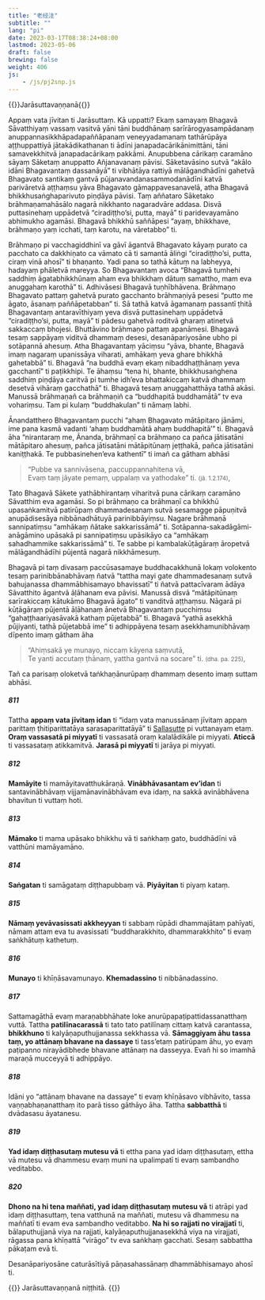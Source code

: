 ```yaml
---
title: "老经注"
subtitle: ""
lang: "pi"
date: 2023-03-17T08:38:24+08:00
lastmod: 2023-05-06
draft: false
brewing: false
weight: 406
js:
    - /js/pj2snp.js
---
```


{{<subtitle>}}Jarāsuttavaṇṇanā{{</subtitle>}}

Appaṃ vata jīvitan ti Jarāsuttaṃ. Kā uppatti? Ekaṃ samayaṃ Bhagavā Sāvatthiyaṃ vassaṃ vasitvā yāni tāni buddhānaṃ sarīrārogyasampādanaṃ anuppannasikkhāpadapaññāpanaṃ veneyyadamanaṃ tathārūpāya aṭṭhuppattiyā jātakādikathanan ti ādīni janapadacārikānimittāni, tāni samavekkhitvā janapadacārikaṃ pakkāmi. Anupubbena cārikaṃ caramāno sāyaṃ Sāketaṃ anuppatto Añjanavanaṃ pāvisi. Sāketavāsino sutvā “akālo idāni Bhagavantaṃ dassanāyā” ti vibhātāya rattiyā mālāgandhādīni gahetvā Bhagavato santikaṃ gantvā pūjanavandanasammodanādīni katvā parivāretvā aṭṭhaṃsu yāva Bhagavato gāmappavesanavelā, atha Bhagavā bhikkhusaṅghaparivuto piṇḍāya pāvisi. Taṃ aññataro Sāketako brāhmaṇamahāsālo nagarā nikkhanto nagaradvāre addasa. Disvā puttasinehaṃ uppādetvā “ciradiṭṭho’si, putta, mayā” ti paridevayamāno abhimukho agamāsi. Bhagavā bhikkhū saññāpesi “ayaṃ, bhikkhave, brāhmaṇo yaṃ icchati, taṃ karotu, na vāretabbo” ti.

Brāhmaṇo pi vacchagiddhinī va gāvī āgantvā Bhagavato kāyaṃ purato ca pacchato ca dakkhiṇato ca vāmato cā ti samantā āliṅgi “ciradiṭṭho’si, putta, ciraṃ vinā ahosī” ti bhaṇanto. Yadi pana so tathā kātuṃ na labheyya, hadayaṃ phāletvā mareyya. So Bhagavantaṃ avoca “Bhagavā tumhehi saddhiṃ āgatabhikkhūnaṃ aham eva bhikkhaṃ dātuṃ samattho, mam eva anuggahaṃ karothā” ti. Adhivāsesi Bhagavā tuṇhībhāvena. Brāhmaṇo Bhagavato pattaṃ gahetvā purato gacchanto brāhmaṇiyā pesesi “putto me āgato, āsanaṃ paññāpetabban” ti. Sā tathā katvā āgamanaṃ passantī ṭhitā Bhagavantaṃ antaravīthiyaṃ yeva disvā puttasinehaṃ uppādetvā “ciradiṭṭho’si, putta, mayā” ti pādesu gahetvā roditvā gharaṃ atinetvā sakkaccaṃ bhojesi. Bhuttāvino brāhmaṇo pattaṃ apanāmesi. Bhagavā tesaṃ sappāyaṃ viditvā dhammaṃ desesi, desanāpariyosāne ubho pi sotāpannā ahesuṃ. Atha Bhagavantaṃ yāciṃsu “yāva, bhante, Bhagavā imaṃ nagaraṃ upanissāya viharati, amhākaṃ yeva ghare bhikkhā gahetabbā” ti. Bhagavā “na buddhā evaṃ ekaṃ nibaddhaṭṭhānaṃ yeva gacchantī” ti paṭikkhipi. Te āhaṃsu “tena hi, bhante, bhikkhusaṅghena saddhiṃ piṇḍāya caritvā pi tumhe idh’eva bhattakiccaṃ katvā dhammaṃ desetvā vihāraṃ gacchathā” ti. Bhagavā tesaṃ anuggahatthāya tathā akāsi. Manussā brāhmaṇañ ca brāhmaṇiñ ca “buddhapitā buddhamātā” tv eva vohariṃsu. Tam pi kulaṃ “buddhakulan” ti nāmaṃ labhi.

Ānandatthero Bhagavantaṃ pucchi “ahaṃ Bhagavato mātāpitaro jānāmi, ime pana kasmā vadanti ‘ahaṃ buddhamātā ahaṃ buddhapitā’” ti. Bhagavā āha “nirantaraṃ me, Ānanda, brāhmaṇī ca brāhmaṇo ca pañca jātisatāni mātāpitaro ahesuṃ, pañca jātisatāni mātāpitūnaṃ jeṭṭhakā, pañca jātisatāni kaniṭṭhakā. Te pubbasinehen’eva kathentī” ti imañ ca gātham abhāsi

> “Pubbe va sannivāsena, paccuppannahitena vā,  
> Evaṃ taṃ jāyate pemaṃ, uppalaṃ va yathodake” ti. <small>(jā. 1.2.174)</small>,

Tato Bhagavā Sākete yathābhirantaṃ viharitvā puna cārikaṃ caramāno Sāvatthim eva agamāsi. So pi brāhmaṇo ca brāhmaṇī ca bhikkhū upasaṅkamitvā patirūpaṃ dhammadesanaṃ sutvā sesamagge pāpuṇitvā anupādisesāya nibbānadhātuyā parinibbāyiṃsu. Nagare brāhmaṇā sannipatiṃsu “amhākaṃ ñātake sakkarissāmā” ti. Sotāpanna-sakadāgāmi-anāgāmino upāsakā pi sannipatiṃsu upāsikāyo ca “amhākaṃ sahadhammike sakkarissāmā” ti. Te sabbe pi kambalakūṭāgāraṃ āropetvā mālāgandhādīhi pūjentā nagarā nikkhāmesuṃ.

Bhagavā pi taṃ divasaṃ paccūsasamaye buddhacakkhunā lokaṃ volokento tesaṃ parinibbānabhāvaṃ ñatvā “tattha mayi gate dhammadesanaṃ sutvā bahujanassa dhammābhisamayo bhavissatī” ti ñatvā pattacīvaram ādāya Sāvatthito āgantvā āḷāhanam eva pāvisi. Manussā disvā “mātāpitūnaṃ sarīrakiccaṃ kātukāmo Bhagavā āgato” ti vanditvā aṭṭhaṃsu. Nāgarā pi kūṭāgāraṃ pūjentā āḷāhanaṃ ānetvā Bhagavantaṃ pucchiṃsu “gahaṭṭhaariyasāvakā kathaṃ pūjetabbā” ti. Bhagavā “yathā asekkhā pūjiyanti, tathā pūjetabbā ime” ti adhippāyena tesaṃ asekkhamunibhāvaṃ dīpento imaṃ gātham āha

> “Ahiṃsakā ye munayo, niccaṃ kāyena saṃvutā,  
> Te yanti accutaṃ ṭhānaṃ, yattha gantvā na socare” ti. <small>(dha. pa. 225)</small>,

Tañ ca parisaṃ oloketvā taṅkhaṇānurūpaṃ dhammaṃ desento imaṃ suttam abhāsi.

##### 811

Tattha **appaṃ vata jīvitaṃ idan** ti “idaṃ vata manussānaṃ jīvitaṃ appaṃ parittaṃ ṭhitiparittatāya sarasaparittatāyā” ti [Sallasutte](../308/) pi vuttanayam etaṃ. **Oraṃ vassasatā pi miyyatī** ti vassasatā oraṃ kalalādikāle pi miyyati. **Aticcā** ti vassasataṃ atikkamitvā. **Jarasā pi miyyatī** ti jarāya pi miyyati.

##### 812

**Mamāyite** ti mamāyitavatthukāraṇā. **Vinābhāvasantam ev’idan** ti santavinābhāvaṃ vijjamānavinābhāvam eva idaṃ, na sakkā avinābhāvena bhavitun ti vuttaṃ hoti.

##### 813

**Māmako** ti mama upāsako bhikkhu vā ti saṅkhaṃ gato, buddhādīni vā vatthūni mamāyamāno.

##### 814

**Saṅgatan** ti samāgataṃ diṭṭhapubbaṃ vā. **Piyāyitan** ti piyaṃ kataṃ.

##### 815

**Nāmaṃ yevāvasissati akkheyyan** ti sabbaṃ rūpādi dhammajātaṃ pahīyati, nāmam attam eva tu avasissati “buddharakkhito, dhammarakkhito” ti evaṃ saṅkhātuṃ kathetuṃ.

##### 816

**Munayo** ti khīṇāsavamunayo. **Khemadassino** ti nibbānadassino.

##### 817

Sattamagāthā evaṃ maraṇabbhāhate loke anurūpapaṭipattidassanatthaṃ vuttā. Tattha **patilīnacarassā** ti tato tato patilīnaṃ cittaṃ katvā carantassa, **bhikkhuno** ti kalyāṇaputhujjanassa sekkhassa vā. **Sāmaggiyam āhu tassa taṃ, yo attānaṃ bhavane na dassaye** ti tass’etaṃ patirūpam āhu, yo evaṃ paṭipanno nirayādibhede bhavane attānaṃ na dasseyya. Evañ hi so imamhā maraṇā mucceyyā ti adhippāyo.

##### 818

Idāni yo “attānaṃ bhavane na dassaye” ti evaṃ khīṇāsavo vibhāvito, tassa vaṇṇabhaṇanatthaṃ ito parā tisso gāthāyo āha. Tattha **sabbatthā** ti dvādasasu āyatanesu.

##### 819

**Yad idaṃ diṭṭhasutaṃ mutesu vā** ti ettha pana yad idaṃ diṭṭhasutaṃ, ettha vā mutesu vā dhammesu evaṃ muni na upalimpatī ti evaṃ sambandho veditabbo.

##### 820

**Dhono na hi tena maññati, yad idaṃ diṭṭhasutaṃ mutesu vā** ti atrāpi yad idaṃ diṭṭhasuttaṃ, tena vatthunā na maññati, mutesu vā dhammesu na maññatī ti evam eva sambandho veditabbo. **Na hi so rajjati no virajjatī** ti, bālaputhujjanā viya na rajjati, kalyāṇaputhujjanasekkhā viya na virajjati, rāgassa pana khīṇattā “virāgo” tv eva saṅkhaṃ gacchati. Sesaṃ sabbattha pākaṭam evā ti.

Desanāpariyosāne caturāsītiyā pāṇasahassānaṃ dhammābhisamayo ahosī ti.

{{<eof>}}
    Jarāsuttavaṇṇanā niṭṭhitā.
{{</eof>}}